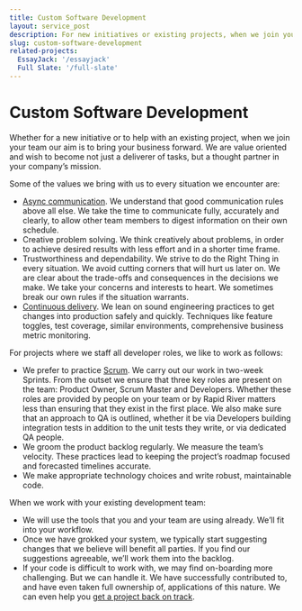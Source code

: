 ```yaml
---
title: Custom Software Development
layout: service_post
description: For new initiatives or existing projects, when we join your team our aim is to bring your business forward. We are value oriented and wish to become not just a deliverer of tasks, but a thought partner in your company’s mission.
slug: custom-software-development
related-projects:
  EssayJack: '/essayjack'
  Full Slate: '/full-slate'
---
```


<h1 class="title-case__heading text-center mb-md-2em">Custom Software Development</h1>

Whether for a new initiative or to help with an existing project, when we join your team our aim is to bring your business forward. We are value oriented and wish to become not just a deliverer of tasks, but a thought partner in your company’s mission.

Some of the values we bring with us to every situation we encounter are:

* [Async communication](https://doist.com/blog/asynchronous-communication/). We understand that good communication rules above all else. We take the time to communicate fully, accurately and clearly, to allow other team members to digest information on their own schedule.
* Creative problem solving. We think creatively about problems, in order to achieve desired results with less effort and in a shorter time frame.
* Trustworthiness and dependability. We strive to do the Right Thing in every situation. We avoid cutting corners that will hurt us later on. We are clear about the trade-offs and consequences in the decisions we make. We take your concerns and interests to heart. We sometimes break our own rules if the situation warrants.
* [Continuous delivery](https://continuousdelivery.com/). We lean on sound engineering practices to get changes into production safely and quickly. Techniques like feature toggles, test coverage, similar environments, comprehensive business metric monitoring.

For projects where we staff all developer roles, we like to work as follows:

* We prefer to practice [Scrum](https://www.scrum.org/resources/what-is-scrum). We carry out our work in two-week Sprints. From the outset we ensure that three key roles are present on the team: Product Owner, Scrum Master and Developers. Whether these roles are provided by people on your team or by Rapid River matters less than ensuring that they exist in the first place. We also make sure that an approach to QA is outlined, whether it be via Developers building integration tests in addition to the unit tests they write, or via dedicated QA people.
* We groom the product backlog regularly. We measure the team’s velocity. These practices lead to keeping the project’s roadmap focused and forecasted timelines accurate.
* We make appropriate technology choices and write robust, maintainable code.

When we work with your existing development team:

* We will use the tools that you and your team are using already. We’ll fit into your workflow.
* Once we have grokked your system, we typically start suggesting changes that we believe will benefit all parties. If you find our suggestions agreeable, we’ll work them into the backlog.
* If your code is difficult to work with, we may find on-boarding more challenging. But we can handle it. We have successfully contributed to, and have even taken full ownership of, applications of this nature. We can even help you [get a project back on track](/services/project-rescue/).

